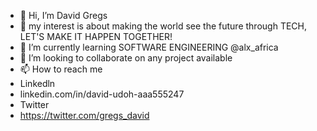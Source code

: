 - 👋 Hi, I’m David Gregs
- 👀 my interest is about making the world see the future through TECH, LET'S MAKE IT HAPPEN TOGETHER!  
- 🌱 I’m currently learning SOFTWARE ENGINEERING @alx_africa 
- 💞️ I’m looking to collaborate on any project available
- 📫 How to reach me 
-  Linkedln
-  linkedin.com/in/david-udoh-aaa555247
-  Twitter
-  https://twitter.com/gregs_david
